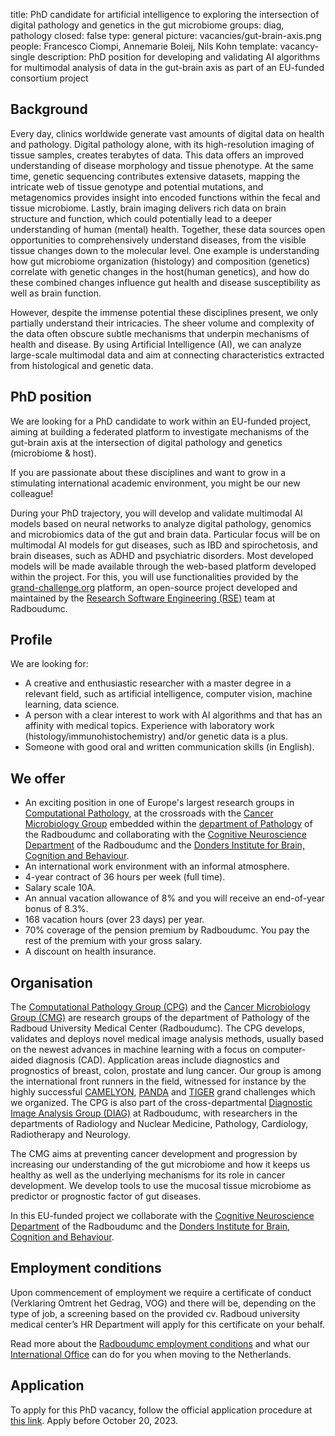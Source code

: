 title: PhD candidate for artificial intelligence to exploring the intersection of digital pathology and genetics in the gut microbiome
groups: diag, pathology
closed: false
type: general
picture: vacancies/gut-brain-axis.png
people: Francesco Ciompi, Annemarie Boleij, Nils Kohn
template: vacancy-single
description: PhD position for developing and validating AI algorithms for multimodal analysis of data in the gut-brain axis as part of an EU-funded consortium project

## Background
Every day, clinics worldwide generate vast amounts of digital data on health and pathology.
Digital pathology alone, with its high-resolution imaging of tissue samples, creates terabytes of data.
This data offers an improved understanding of disease morphology and tissue phenotype.
At the same time, genetic sequencing contributes extensive datasets, mapping the intricate web of tissue genotype and potential mutations, and metagenomics provides insight into encoded functions within the fecal and tissue microbiome.
Lastly, brain imaging delivers rich data on brain structure and function, which could potentially lead to a deeper understanding of human (mental) health.
Together, these data sources open opportunities to comprehensively understand diseases, from the visible tissue changes down to the molecular level.
One example is understanding how gut microbiome organization (histology) and composition (genetics) correlate with genetic changes in the host(human genetics), and how do these combined changes influence gut health and disease susceptibility as well as brain function.  

However, despite the immense potential these disciplines present, we only partially understand their intricacies.
The sheer volume and complexity of the data often obscure subtle mechanisms that underpin mechanisms of health and disease.
By using Artificial Intelligence (AI), we can analyze large-scale multimodal data and aim at connecting characteristics extracted from histological and genetic data. 

## PhD position
We are  looking for a PhD candidate to work within an EU-funded project, aiming at building a federated platform to investigate mechanisms of the gut-brain axis at the intersection of digital pathology and genetics (microbiome & host).   

If you are passionate about these disciplines and want to grow in a stimulating international academic environment, you might be our new colleague! 

During your PhD trajectory, you will develop and validate multimodal AI models based on neural networks to analyze digital pathology, genomics and microbiomics data of the gut and brain data. Particular focus will be on multimodal AI models for gut diseases, such as IBD and spirochetosis, and brain diseases, such as ADHD and psychiatric disorders. Most developed models will be made available through the web-based platform developed within the project. For this, you will use functionalities provided by the [grand-challenge.org](https://grand-challenge.org) platform, an open-source project developed and maintained by the [Research Software Engineering (RSE)](https://rse.diagnijmegen.nl) team at Radboudumc.  

## Profile
We are looking for:
- A creative and enthusiastic researcher with a master degree in a relevant field, such as artificial intelligence, computer vision, machine learning, data science.
- A person with a clear interest to work with AI algorithms and that has an affinity with medical topics. Experience with laboratory work (histology/immunohistochemistry) and/or genetic data is a plus.
- Someone with good oral and written communication skills (in English).
  
## We offer
- An exciting position in one of Europe's largest research groups in [Computational Pathology](https://www.computationalpathologygroup.eu/), at the crossroads with the [Cancer Microbiology Group](http://boleij-lab.org) embedded within the [department of Pathology](https://www.radboudumc.nl/en/research/departments/pathology) of the Radboudumc and collaborating with the [Cognitive Neuroscience Department](https://www.radboudumc.nl/en/research/departments/cognitive-neuroscience) of the Radboudumc and the [Donders Institute for Brain, Cognition and Behaviour](https://www.ru.nl/donders/). 
- An international work environment with an informal atmosphere.
- 4-year contract of 36 hours per week (full time).
- Salary scale 10A.
- An annual vacation allowance of 8% and you will receive an end-of-year bonus of 8.3%.
- 168 vacation hours (over 23 days) per year.
- 70% coverage of the pension premium by Radboudumc. You pay the rest of the premium with your gross salary.
- A discount on health insurance.

## Organisation
The [Computational Pathology Group (CPG)](https://www.computationalpathologygroup.eu/) and the [Cancer Microbiology Group (CMG)](http://boleij-lab.org) are research groups of the department of Pathology of the Radboud University Medical Center (Radboudumc). The CPG develops, validates and deploys novel medical image analysis methods, usually based on the newest advances in machine learning with a focus on computer-aided diagnosis (CAD). Application areas include diagnostics and prognostics of breast, colon, prostate and lung cancer. Our group is among the international front runners in the field, witnessed for instance by the highly successful [CAMELYON](https://jamanetwork.com/journals/jama/fullarticle/2665774), [PANDA](https://www.nature.com/articles/s41591-021-01620-2) and [TIGER](https://tiger.grand-challenge.org) grand challenges which we organized. The CPG is also part of the cross-departmental [Diagnostic Image Analysis Group (DIAG)](https://www.diagnijmegen.nl) at Radboudumc, with researchers in the departments of Radiology and Nuclear Medicine, Pathology, Cardiology, Radiotherapy and Neurology. 

The CMG aims at preventing cancer development and progression by increasing our understanding of the gut microbiome and how it keeps us healthy as well as the underlying mechanisms for its role in cancer development. We develop tools to use the mucosal tissue microbiome as predictor or prognostic factor of gut diseases.  

In this EU-funded project we collaborate with the [Cognitive Neuroscience Department](https://www.radboudumc.nl/en/research/departments/cognitive-neuroscience) of the Radboudumc and the [Donders Institute for Brain, Cognition and Behaviour](https://www.ru.nl/donders/). 

## Employment conditions
Upon commencement of employment we require a certificate of conduct (Verklaring Omtrent het Gedrag, VOG) and there will be, depending on the type of job, a screening based on the provided cv. Radboud university medical center’s HR Department will apply for this certificate on your behalf. 

Read more about the [Radboudumc employment conditions](https://www.radboudumc.nl/en/working-at/what-do-we-offer/terms-and-conditions) and what our [International Office](https://www.radboudumc.nl/en/working-at/international-office) can do for you when moving to the Netherlands.

## Application
To apply for this PhD vacancy, follow the official application procedure at [this link](https://www.radboudumc.nl/en/vacancies/138565-phd-candidate-artificial-intelligence-to-exploring-the-intersection-of-digital-pathology-and). Apply before October 20, 2023.
